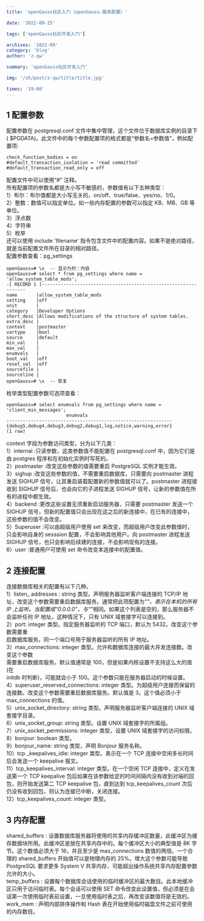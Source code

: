 ```yaml
---
title: 'openGauss社区入门（openGauss-服务配置）'

date: '2022-09-25'

tags: ['openGauss社区开发入门']

archives: '2022-09'
category: 'blog'
author: 'z-qw'

summary: 'openGauss社区开发入门'

img: '/zh/post/z-qw/title/title.jpg'

times: '19:00'
---
```


## **1 配置参数**

配置参数在 postgresql.conf 文件中集中管理，这个文件位于数据库实例的目录下( $PGDATA)。此文件中的每个参数配置项的格式都是“参数名=参数值”，例如配置项:

```
check_function_bodies = on
#default_transaction_isolation = 'read committed'
#default_transaction_read_only = off
```

配置文件中可以使用“#” 注释。<br />所有配置项的参数名都是大小写不敏感的，参数值有以下五种类型：<br />1）布尔：布尔值都是大小写无关的，on/off、true/false、yes/no、1/0。<br />2）整数：数值可以指定单位。如一些内存配置的参数可以指定 KB、MB、GB 等单位。<br />3）浮点数<br />4）字符串<br />5）枚举<br />还可以使用 include 'filename' 指令包含文件中的配置内容。如果不是绝对路径，就是当前配置文件所在目录的相对路径。<br />配置参数查看：pg_settings

```
openGauss=# \x  -- 显示为列：内容
openGauss=# select * from pg_settings where name = 'allow_system_table_mods';
-[ RECORD 1 ]----------------------------------------------------------------
name       |allow_system_table_mods
setting    |off
unit       |
category   |Developer Options
short_desc |Allows modifications of the structure of system tables.
extra_desc |
context    |postmaster
vartype    |bool
source     |default
min_val    |
max_val    |
enumvals   |
boot_val   |off
reset_val  |off
sourcefile |
sourceline |
openGauss=# \x  -- 恢复
```

枚举类型配置参数可选项查看：

```
openGauss=# select enumvals from pg_settings where name = 'client_min_messages';
                      enumvals
-------------------------------------------------------------
{debug5,debug4,debug3,debug2,debug1,log,notice,warning,error}
(1 row)
```

context 字段为参数访问类型，分为以下几类：<br />1）internal :只读参数，这类参数值不能配置在 postgresql.conf 中，因为它们是由 postgres 程序和在初始化实例时写死的。<br />2）postmaster :改变这些参数的值需要重启 PostgreSQL 实例才能生效。<br />3）sighup :改变这些参数的值，不需要重启数据库，只需要向 postmaster 进程发送 SIGHUP 信号，让其重启装载配置新的参数值就可以了。postmaster 进程接收到 SIGHUP 信号后，也会向它的子进程发送 SIGHUP 信号，让新的参数值在所有的进程中都生效。<br />4）backend :更改这些设置无须重新启动服务器，只需要 postmaster 发送一个 SIGHUP 信号，但新的配置值只会出现在这之后的新连接中，在已有的连接中，这些参数的值不会改变。<br />5）Superuser :可以由超级用户使用 set 来改变，而超级用户改变此参数值时，只会影响自身的 sesssion 配置，不会影响其他用户。向 postmaster 进程发送 SIGHUP 信号，也只会影响后续建的连接，不会影响现有的连接。<br />6）user :普通用户可使用 set 命令改变本连接中的配置值。

## **2 连接配置**

连接数据库相关的配置有以下几种。<br />1）listen\_ addresses : string 类型。声明服务器监听客户端连接的 TCP/IP 地址，改变这个参数需要重启数据库服务。通常把此项配置为“_"，表示在本机的所有 IP 上监听。当配置成“0.0.0.0”，与“_”相同。如果这个列表是空的，那么服务器不会监听任何 IP 地址，这种情况下，只有 UNIX 域套接字可以连接到。<br />2）port: integer 类型。指定服务器监听的 TCP 端口，默认为 5432。改变这个参数需要重<br />启数据库服务。同一个端口号用于服务器监听的所有 IP 地址。<br />3）max_connections: integer 类型。允许和数据库连接的最大并发连接数。改变这个参数<br />需要重启数据库服务。默认值通常是 100，但是如果内核设置不支持这么大的值(在<br />initdb 时判断)，可能就会小于 100。这个参数只能在服务器启动的时候设置。<br />4）superuser_reserved_connections: integer 类型。为超级用户连接而保留的连接数。改变这个参数需要重启数据库服务。默认值是 3。这个值必须小于 max_connections 的值。<br />5）unix_socket_directory: string 类型。声明服务器监听客户端连接的 UNIX 域套接字目录。<br />6）unix_socket_group: string 类型。设置 UNIX 域套接字的所属组。<br />7）unix_socket_permissions: integer 类型，设置 UNIX 域套接字的访问权限。<br />8）bonjour: boolean 类型。<br />9）bonjour_name: string 类型，声明 Bonjour 服务名称。<br />10）tcp \_keepalives_idle: integer 类型。表示在一个 TCP 连接中空闲多长时间后会发送一个 keepalive 报文。<br />11）tcp_keepalives_interval: integer 类型。在一个空闲 TCP 连接中，定义在发送第一个 TCP keepalive 包后如果在该参数给定的时间间隔内没有收到对端的回包，则开始发送第二 TCP keepalive 包，直到达到 tcp_keepalives_count 次后仍没有收到回包，则认为连接已中断，关闭连接。<br />12）tcp_keepalives_count: integer 类型。

## **3 内存配置**

shared_buffers : 设置数据库服务器将使用的共享内存缓冲区数量，此缓冲区为缓存数据块所用。此缓冲区是放在共享内存中的。每个缓冲区大小的典型值是 8K 字节。这个数值必须大于 16，并且至少是 max_connections 数值的两倍。一个合理的 shared_buffers 开始值可以是物理内存的 25%。增大这个参数可能导致 PostgreSQL 要求更多 System V 共享内存，可能超出操作系统共享内存配置参数允许的大小。<br />temp_buffers : 设置每个数据库会话使用的临时缓冲区的最大数目。此本地缓冲区只用于访问临时表。每个会话可以使用 SET 命令改变此设置值，但必须是在会话第一次使用临时表前设置，一旦使用临时表之后，再改变该数值将是无效的。<br />work_mem : 声明内部排序操作和 Hash 表在开始使用临时磁盘文件之前可使用的内存数目。
